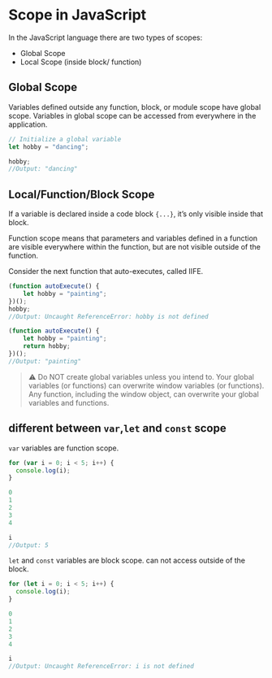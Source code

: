 
# Scope in JavaScript

In the JavaScript language there are two types of scopes:

-   Global Scope
-   Local Scope (inside block/ function)

## Global Scope
Variables defined outside any function, block, or module scope have global scope.
Variables in global scope can be accessed from everywhere in the application.
```javascript
// Initialize a global variable
let hobby = "dancing";

hobby;
//Output: "dancing"
```

## Local/Function/Block Scope

If a variable is declared inside a code block `{...}`, it’s only visible inside that block.

Function scope means that parameters and variables defined in a function are visible everywhere within the function, but are not visible outside of the function.

Consider the next function that auto-executes, called IIFE.
```javascript
(function autoExecute() {
    let hobby = "painting";
})();
hobby;
//Output: Uncaught ReferenceError: hobby is not defined
```
```javascript
(function autoExecute() {
    let hobby = "painting";
    return hobby;
})();
//Output: "painting"
```

> :warning: 
Do NOT create global variables unless you intend to.
Your global variables (or functions) can overwrite window variables (or functions).  
Any function, including the window object, can overwrite your global variables and functions.


</aside>

## different between `var`,`let` and `const` scope
`var` variables are function scope.
```javascript
for (var i = 0; i < 5; i++) {
  console.log(i);
}

0
1
2
3
4

i
//Output: 5
```
`let` and `const` variables are block scope. can not access outside of the block.
```javascript
for (let i = 0; i < 5; i++) {
  console.log(i);
}

0
1
2
3
4

i
//Output: Uncaught ReferenceError: i is not defined
```
<!--stackedit_data:
eyJoaXN0b3J5IjpbLTEyMTUyNDc1ODcsLTE1NzI1OTYwMDEsMT
A4MzI1NDIzMiwxMzA3NTgxNzkzLC0xMTUxNzQwNDc4LC01MTAw
MzI1MywxNTk2ODY1NDEsNDAxMjkwMDg2XX0=
-->